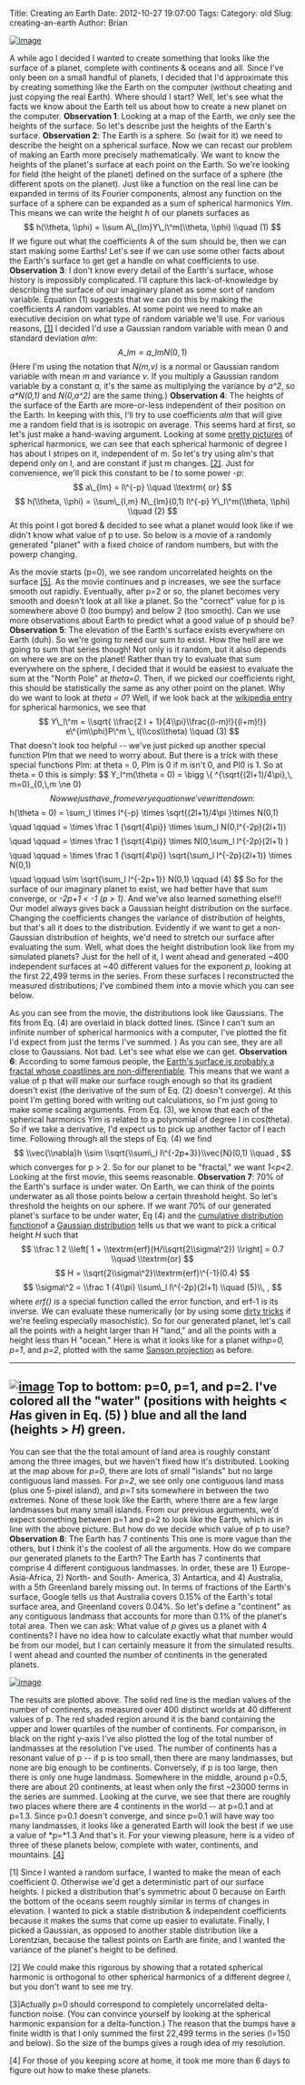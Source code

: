 Title: Creating an Earth
Date: 2012-10-27 19:07:00
Tags: 
Category: old
Slug: creating-an-earth
Author: Brian


[![image](http://2.bp.blogspot.com/-GIQN6QGw6T8/UIxWmYKvaRI/AAAAAAAAABU/vltgjZeUJus/s200/116.png)](http://2.bp.blogspot.com/-GIQN6QGw6T8/UIxWmYKvaRI/AAAAAAAAABU/vltgjZeUJus/s1600/116.png)

A while ago I decided I wanted to create something that looks like the
surface of a planet, complete with continents & oceans and all. Since
I've only been on a small handful of planets, I decided that I'd
approximate this by creating something like the Earth on the computer
(without cheating and just copying the real Earth). Where should I
start? Well, let's see what the facts we know about the Earth tell us
about how to create a new planet on the computer. **Observation 1**:
Looking at a map of the Earth, we only see the heights of the surface.
So let's describe just the heights of the Earth's surface. **Observation
2**: The Earth is a sphere. So (wait for it) we need to describe the
height on a spherical surface. Now we can recast our problem of making
an Earth more precisely mathematically. We want to know the heights of
the planet's surface at each point on the Earth. So we're looking for
field (the height of the planet) defined on the surface of a sphere (the
different spots on the planet). Just like a function on the real line
can be expanded in terms of its Fourier components, almost any function
on the surface of a sphere can be expanded as a sum of spherical
harmonics Y*lm*. This means we can write the height *h* of our planets
surfaces as $$ h(\\theta, \\phi) = \\sum A\_{lm}Y\_l\^m(\\theta, \\phi)
\\quad (1) $$ If we figure out what the coefficients A of the sum should
be, then we can start making some Earths! Let's see if we can use some
other facts about the Earth's surface to get get a handle on what
coefficients to use. **Observation 3**: I don't know every detail of the
Earth's surface, whose history is impossibly complicated. I'll capture
this lack-of-knowledge by describing the surface of our imaginary planet
as some sort of random variable. Equation (1) suggests that we can do
this by making the coefficients *A* random variables. At some point we
need to make an executive decision on what type of random variable we'll
use. For various reasons, [[1]](#footnote1) I decided I'd use a Gaussian
random variable with mean 0 and standard deviation *alm*: $$ A\_{lm} =
a\_{lm} N(0,1) $$ (Here I'm using the notation that *N(m,v)* is a normal
or Gaussian random variable with mean *m* and variance *v*. If you
multiply a Gaussian random variable by a constant *a*, it's the same as
multiplying the variance by *a\^2*, so *a\*N(0,1)* and *N(0,a\^2)* are
the same thing.) **Observation 4**: The heights of the surface of the
Earth are more-or-less independent of their position on the Earth. In
keeping with this, I'll try to use coefficients *alm* that will give me
a random field that is is isotropic on average. This seems hard at
first, so let's just make a hand-waving argument. Looking at some
[pretty pictures](http://en.wikipedia.org/wiki/Spherical_harmonics) of
spherical harmonics, we can see that each spherical harmonic of degree l
has about l stripes on it, independent of m. So let's try using alm's
that depend only on l, and are constant if just m changes.
[[2]](footnote2). Just for convenience, we'll pick this constant to be
*l* to some power *-p*: $$ a\_{lm} = l\^{-p} \\quad \\textrm{ or} $$$$
h(\\theta, \\phi) = \\sum\_{l,m} N\_{lm}(0,1) l\^{-p} Y\_l\^m(\\theta,
\\phi) \\quad (2) $$ At this point I got bored & decided to see what a
planet would look like if we didn't know what value of p to use. So
below is a movie of a randomly generated "planet" with a fixed choice of
random numbers, but with the power*p* changing.

As the movie starts (p=0), we see random uncorrelated heights on the
surface [[5]](footnote3). As the movie continues and p increases, we see
the surface smooth out rapidly. Eventually, after p=2 or so, the planet
becomes very smooth and doesn't look at all like a planet. So the
"correct" value for p is somewhere above 0 (too bumpy) and below 2 (too
smooth). Can we use more observations about Earth to predict what a good
value of p should be? **Observation 5**: The elevation of the Earth's
surface exists everywhere on Earth (duh). So we're going to need our sum
to exist. How the hell are we going to sum that series though! Not only
is it random, but it also depends on where we are on the planet! Rather
than try to evaluate that sum everywhere on the sphere, I decided that
it would be easiest to evaluate the sum at the "North Pole" at
*theta=0*. Then, if we picked our coefficients right, this should be
statistically the same as any other point on the planet. Why do we want
to look at *theta = 0*? Well, if we look back at the [wikipedia
entry](http://en.wikipedia.org/wiki/Spherical_harmonics) for spherical
harmonics, we see that $$ Y\_l\^m = \\sqrt{ \\frac{2 l +
1}{4\\pi}\\frac{(l-m)!}{(l+m)!}} e\^{im\\phi}P\^m \_ l(\\cos\\theta)
\\quad (3) $$ That doesn't look too helpful -- we've just picked up
another special function Plm that we need to worry about. But there is a
trick with these special functions Plm: at theta = 0, Plm is 0 if m
isn't 0, and Pl0 is 1. So at theta = 0 this is simply: $$
Y\_l\^m(\\theta = 0) = \\bigg \\{ \^{\\sqrt{(2l+1)/4\\pi},\\,
m=0}\_{0,\\,m \\ne 0} $$ Now we just have, from every equation we've
written down: $$ h(\\theta = 0) = \\sum\_l \\times l\^{-p} \\times
\\sqrt{(2l+1)/4\\pi }\\times N(0,1) $$$$ \\quad \\qquad = \\times \\frac
1 {\\sqrt{4\\pi}} \\times \\sum\_l N(0,l\^{-2p}(2l+1)) $$$$ \\quad
\\qquad = \\times \\frac 1 {\\sqrt{4\\pi}} \\times N(0,\\sum\_l
l\^{-2p}(2l+1) ) $$ $$ \\quad \\qquad = \\times \\frac 1 {\\sqrt{4\\pi}}
\\sqrt{\\sum\_l l\^{-2p}(2l+1)} \\times N(0,1) $$ $$ \\quad \\qquad
\\sim \\sqrt{\\sum\_l l\^{-2p+1}} N(0,1) \\qquad (4) $$ So for the
surface of our imaginary planet to exist, we had better have that sum
converge, or *-2p+1 < -1 (p \> 1)*. And we've also learned something
else!!! Our model always gives back a Gaussian height distribution on
the surface. Changing the coefficients changes the variance of
distribution of heights, but that's all it does to the distribution.
Evidently if we want to get a non-Gaussian distribution of heights, we'd
need to stretch our surface after evaluating the sum. Well, what does
the height distribution look like from my simulated planets? Just for
the hell of it, I went ahead and generated \~400 independent surfaces at
\~40 different values for the exponent *p*, looking at the first 22,499
terms in the series. From these surfaces I reconstructed the measured
distributions; I've combined them into a movie which you can see below.

As you can see from the movie, the distributions look like Gaussians.
The fits from Eq. (4) are overlaid in black dotted lines. (Since I can't
sum an infinite number of spherical harmonics with a computer, I've
plotted the fit I'd expect from just the terms I've summed. ) As you can
see, they are all close to Gaussians. Not bad. Let's see what else we
can get. **Observation 6**: According to some famous people, the
[Earth's surface is probably a fractal whose coastlines are
non-differentiable](http://en.wikipedia.org/wiki/How_Long_Is_the_Coast_of_Britain%3F_Statistical_Self-Similarity_and_Fractional_Dimension).
This means that we want a value of p that will make our surface rough
enough so that its gradient doesn't exist (the derivative of the sum of
Eq. (2) doesn't converge). At this point I'm getting bored with writing
out calculations, so I'm just going to make some scaling arguments. From
Eq. (3), we know that each of the spherical harmonics Ylm is related to
a polynomial of degree l in cos(theta). So if we take a derivative, I'd
expect us to pick up another factor of l each time. Following through
all the steps of Eq. (4) we find $$ \\vec{\\nabla}h \\sim
\\sqrt{\\sum\_l l\^{-2p+3}}\\vec{N}(0,1) \\quad , $$ which converges for
p \> 2. So for our planet to be "fractal," we want *1<p<2*. Looking at
the first movie, this seems reasonable. **Observation 7**: 70% of the
Earth's surface is under water. On Earth, we can think of the points
underwater as all those points below a certain threshold height. So
let's threshold the heights on our sphere. If we want 70% of our
generated planet's surface to be under water, Eq (4) and the [cumulative
distribution
function](http://en.wikipedia.org/wiki/Cumulative_distribution_function)of
a [Gaussian
distribution](http://en.wikipedia.org/wiki/Normal_distribution) tells us
that we want to pick a critical height *H* such that $$ \\frac 1 2
\\left[ 1 + \\textrm{erf}(H/\\sqrt{2\\sigma\^2}) \\right] = 0.7 \\quad
\\textrm{or} $$ $$ H = \\sqrt{2\\sigma\^2}\\textrm{erf}\^{-1}(0.4) $$ $$
\\sigma\^2 = \\frac 1 {4\\pi} \\sum\_l l\^{-2p}(2l+1) \\quad (5)\\, , $$
where *erf()* is a special function called the error function, and erf-1
is its inverse. We can evaluate these numerically (or by using some
[dirty
tricks](http://en.wikipedia.org/wiki/Error_Function#Asymptotic_expansion)
if we're feeling especially masochistic). So for our generated planet,
let's call all the points with a height larger than H "land," and all
the points with a height less than H "ocean." Here is what it looks like
for a planet with*p=0, p=1*, and *p=2*, plotted with the same [Sanson
projection](http://en.wikipedia.org/wiki/Sinusoidal_projection) as
before.

  -----------------------------------------------------------------------------------------------------------------------------------------------------------------------------------------------------------------
  [![image](http://1.bp.blogspot.com/-bWQBhSTYGAc/UIxZyk1d9dI/AAAAAAAAABk/FSZtM2jZ24g/s400/allContinents.png)](http://1.bp.blogspot.com/-bWQBhSTYGAc/UIxZyk1d9dI/AAAAAAAAABk/FSZtM2jZ24g/s1600/allContinents.png)
  Top to bottom: p=0, p=1, and p=2. I've colored all the "water" (positions with heights < *H*as given in Eq. (5) ) blue and all the land (heights \> *H*) green.
  -----------------------------------------------------------------------------------------------------------------------------------------------------------------------------------------------------------------

You can see that the the total amount of land area is roughly constant
among the three images, but we haven't fixed how it's distributed.
Looking at the map above for *p=0*, there are lots of small "islands"
but no large contiguous land masses. For *p=2*, we see only one
contiguous land mass (plus one 5-pixel island), and *p=1* sits somewhere
in between the two extremes. None of these look like the Earth, where
there are a few large landmasses but many small islands. From our
previous arguments, we'd expect something between p=1 and p=2 to look
like the Earth, which is in line with the above picture. But how do we
decide which value of p to use? **Observation 8**: The Earth has 7
continents This one is more vague than the others, but I think it's the
coolest of all the arguments. How do we compare our generated planets to
the Earth? The Earth has 7 continents that comprise 4 different
contiguous landmasses. In order, these are 1) Europe-Asia-Africa, 2)
North- and South- America, 3) Antartica, and 4) Australia, with a 5th
Greenland barely missing out. In terms of fractions of the Earth's
surface, Google tells us that Australia covers 0.15% of the Earth's
total surface area, and Greenland covers 0.04%. So let's define a
"continent" as any contiguous landmass that accounts for more than 0.1%
of the planet's total area. Then we can ask: What value of *p* gives us
a planet with 4 continents? I have no idea how to calculate exactly what
that number would be from our model, but I can certainly measure it from
the simulated results. I went ahead and counted the number of continents
in the generated planets.

[![image](http://3.bp.blogspot.com/-eGMLLNCMVRU/UIxbi6MYw9I/AAAAAAAAAB8/BFVHUaEctBA/s400/numContinents.png)](http://3.bp.blogspot.com/-eGMLLNCMVRU/UIxbi6MYw9I/AAAAAAAAAB8/BFVHUaEctBA/s1600/numContinents.png)

[](http://1.bp.blogspot.com/-W3qT-_LOlT4/UIxaxqd1b9I/AAAAAAAAABs/HZEMht7uzlU/s1600/numContinents.png)

The results are plotted above. The solid red line is the median values
of the number of continents, as measured over 400 distinct worlds at 40
different values of p. The red shaded region around it is the band
containing the upper and lower quartiles of the number of continents.
For comparison, in black on the right y-axis I've also plotted the log
of the total number of landmasses at the resolution I've used. The
number of continents has a resonant value of p -- if p is too small,
then there are many landmasses, but none are big enough to be
continents. Conversely, if p is too large, then there is only one huge
landmass. Somewhere in the middle, around p=0.5, there are about 20
continents, at least when only the first \~23000 terms in the series are
summed. Looking at the curve, we see that there are roughly two places
where there are 4 continents in the world -- at p=0.1 and at p=1.3.
Since p=0.1 doesn't converge, and since p=0.1 will have way too many
landmasses, it looks like a generated Earth will look the best if we use
a value of *p=*1.3 And that's it. For your viewing pleasure, here is a
video of three of these planets below, complete with water, continents,
and mountains. [[4]](footnote4)

[1] Since I wanted a random surface, I wanted to make the mean of each
coefficient 0. Otherwise we'd get a deterministic part of our surface
heights. I picked a distribution that's symmetric about 0 because on
Earth the bottom of the oceans seem roughly similar in terms of changes
in elevation. I wanted to pick a stable distribution & independent
coefficients because it makes the sums that come up easier to evalutate.
Finally, I picked a Gaussian, as opposed to another stable distribution
like a Lorentzian, because the tallest points on Earth are finite, and I
wanted the variance of the planet's height to be defined.

[2] We could make this rigorous by showing that a rotated spherical
harmonic is orthogonal to other spherical harmonics of a different
degree *l*, but you don't want to see me try.

[3]Actually p=0 should correspond to completely uncorrelated
delta-function noise. (You can convince yourself by looking at the
spherical harmonic expansion for a delta-function.) The reason that the
bumps have a finite width is that I only summed the first 22,499 terms
in the series (l=150 and below). So the size of the bumps gives a rough
idea of my resolution.

[4] For those of you keeping score at home, it took me more than 6 days
to figure out how to make these planets.
